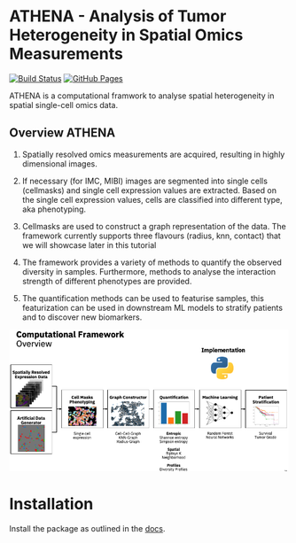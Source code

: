 # ATHENA - Analysis of Tumor Heterogeneity in Spatial Omics Measurements
[![Build Status](https://travis.ibm.com/art-zurich/spatial-heterogeneity.svg?token=bmUqdLriQp1g3yv7TJC6&branch=master)](https://travis.ibm.com/art-zurich/spatial-heterogeneity)
[![GitHub Pages](https://img.shields.io/badge/docs-sphinx-blue)](https://histocartography.github.io/athena/)

ATHENA is a computational framwork to analyse spatial heterogeneity in spatial single-cell omics data.


## Overview ATHENA
1. Spatially resolved omics measurements are acquired, resulting in highly dimensional images.

2. If necessary (for IMC, MIBI) images are segmented into single cells (cellmasks) and single cell expression values are extracted. Based on the single cell expression values, cells are classified into different type, aka phenotyping.

3. Cellmasks are used to construct a graph representation of the data. The framework currently supports three flavours (radius, knn, contact) that we will showcase later in this tutorial

4. The framework provides a variety of methods to quantify the observed diversity in samples. Furthermore, methods to analyse the interaction strength of different phenotypes are provided. 

5. The quantification methods can be used to featurise samples, this featurization can be used in downstream ML models to stratify patients and to discover new biomarkers.

![overview.png](docs/source/img//overview.png)

# Installation
Install the package as outlined in the [docs](https://pages.github.ibm.com/art-zurich/spatial-heterogeneity).